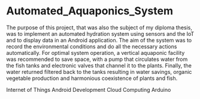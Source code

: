 # Automated_Aquaponics_System

The purpose of this project, that was also the subject of my diploma thesis, was to implement an automated hydration system using sensors and the IoT and to display data in an Android application. The aim of the system was to record the environmental conditions and do all the necessary actions automatically. For optimal system operation, a vertical aquaponic facility was recommended to save space, with a pump that circulates water from the fish tanks and electronic valves that channel it to the plants. Finally, the water returned filtered back to the tanks resulting in water savings, organic vegetable production and harmonious coexistence of plants and fish.

Internet of Things
Android Development
Cloud Computing
Arduino
